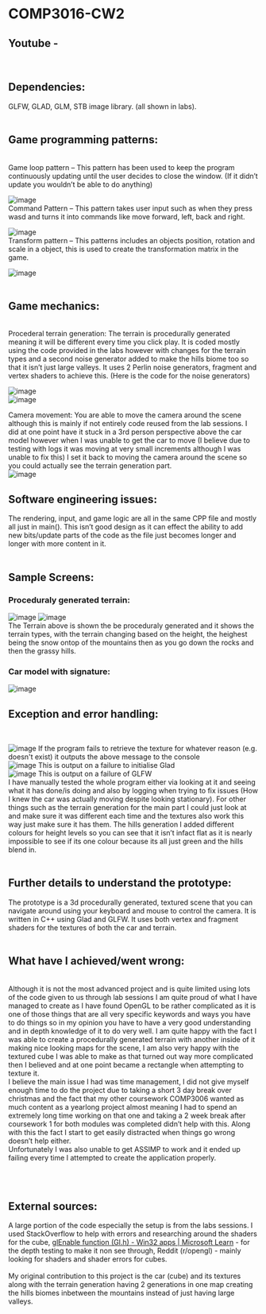 # COMP3016-CW2

## Youtube - 
</br>

## Dependencies:
GLFW, GLAD, GLM, STB image library. (all shown in labs). 
</br> 
</br>

## Game programming patterns:  
</br> 
Game loop pattern – This pattern has been used to keep the program continuously updating until the user decides to close the window. (If it didn’t update you wouldn’t be able to do anything)   </br>

![image](https://github.com/user-attachments/assets/4bf22254-60e5-4495-a39a-ea54df03eaee) 
</br>
Command Pattern – This pattern takes user input such as when they press wasd and turns it into commands like move forward, left, back and right.  </br>

![image](https://github.com/user-attachments/assets/a23e7ced-c926-4c43-a423-a7786895e9c9) 
</br>
Transform pattern – This patterns includes an objects position, rotation and scale in a object, this is used to create the transformation matrix in the game. </br>

![image](https://github.com/user-attachments/assets/c15d20cf-285d-48f3-b620-16407173c450)
</br> </br>

## Game mechanics:
</br>
Procederal terrain generation: The terrain is procedurally generated meaning it will be different every time you click play. It is coded mostly using the code provided in the labs however with changes for the terrain types and a second noise generator added to make the hills biome too so that it isn’t just large valleys. It uses 2 Perlin noise generators, fragment and vertex shaders to achieve this. (Here is the code for the noise generators) </br>

![image](https://github.com/user-attachments/assets/e1ce0413-d635-4161-a697-6e79022b7a44)
</br>
![image](https://github.com/user-attachments/assets/5516c745-6adb-4f15-923e-b4991763d5e8)
</br>

Camera movement: You are able to move the camera around the scene although this is mainly if not entirely code reused from the lab sessions. I did at one point have it stuck in a 3rd person perspective above the car model however when I was unable to get the car to move (I believe due to testing with logs it was moving at very small increments although I was unable to fix this) I set it back to moving the camera around the scene so you could actually see the terrain generation part. </br>
![image](https://github.com/user-attachments/assets/8bd8cd03-984a-4c9a-bce4-46be2c618f75) 
</br>

## Software engineering issues: </br>
The rendering, input, and game logic are all in the same CPP file and mostly all just in main(). This isn’t good design as it can effect the ability to add new bits/update parts of the code as the file just becomes longer and longer with more content in it. 
</br> </br>

## Sample Screens:

### Proceduraly generated terrain:
![image](https://github.com/user-attachments/assets/b908bae4-1369-4ab4-a3e1-ff78a6231cf8)
![image](https://github.com/user-attachments/assets/cd53e223-0498-44e0-8221-4f82ba3133ee) 
</br>
The Terrain above is shown the be proceduraly generated and it shows the terrain types, with the terrain changing based on the height, the heighest being the snow ontop of the mountains then as you go down the rocks and then the grassy hills. </br>
### Car model with signature: 
![image](https://github.com/user-attachments/assets/1be209ee-995b-4365-9fd3-2bd3dae02ce6)
</br>
## Exception and error handling:
</br>

![image](https://github.com/user-attachments/assets/1d006eae-ee2a-4538-a09d-9cb718c13556)
If the program fails to retrieve the texture for whatever reason (e.g. doesn't exist) it outputs the above message to the console
</br>
![image](https://github.com/user-attachments/assets/699b5c7b-daf3-4c73-9340-e52f41171215)
This is output on a failure to initialise Glad 
</br>
![image](https://github.com/user-attachments/assets/0c5d6f71-2c69-4f2f-b706-46215b715485)
This is output on a failure of GLFW </br>
I have manually tested the whole program either via looking at it and seeing what it has done/is doing and also by logging when trying to fix issues (How I knew the car was actually moving despite looking stationary). For other things such as the terrain generation for the main part I could just look at and make sure it was different each time and the textures also work this way just make sure it has them. The hills generation I added different colours for height levels so you can see that it isn’t infact flat as it is nearly impossible to see if its one colour because its all just green and the hills blend in. 
</br> </br>
## Further details to understand the prototype: </br>
The prototype is a 3d procedurally generated, textured scene that you can navigate around using your keyboard and mouse to control the camera. It is written in C++ using Glad and GLFW. It uses both vertex and fragment shaders for the textures of both the car and terrain.  </br> </br>

## What have I achieved/went wrong:
</br> 
 Although it is not the most advanced project and is quite limited using lots of the code given to us through lab sessions I am quite proud of what I have managed to create as I have found OpenGL to be rather complicated as it is one of those things that are all very specific keywords and ways you have to do things so in my opinion you have to have a very good understanding and in depth knowledge of it to do very well. I am quite happy with the fact I was able to create a procedurally generated terrain with another inside of it making nice looking maps for the scene, I am also very happy with the textured cube I was able to make as that turned out way more complicated then I believed and at one point became a rectangle when attempting to texture it.  
 </br>
I believe the main issue I had was time management, I did not give myself enough time to do the project due to taking a short 3 day break over christmas and the fact that my other coursework COMP3006 wanted as much content as a yearlong project almost meaning I had to spend an extremely long time working on that one and taking a 2 week break after coursework 1 for both modules was completed didn’t help with this. Along with this the fact I start to get easily distracted when things go wrong doesn’t help either. 
</br> Unfortunately I was also unable to get ASSIMP to work and it ended up failing every time I attempted to create the application properly.
 

</br> </br>

## External sources: </br> 
A large portion of the code especially the setup is from the labs sessions. I used StackOverflow to help with errors and researching around the shaders for the cube, [ glEnable function (Gl.h) - Win32 apps | Microsoft Learn](https://learn.microsoft.com/en-us/windows/win32/opengl/glenable) - for the depth testing to make it non see through, Reddit (r/opengl) - mainly looking for shaders and shader errors for cubes. </br>
</br>
My original contribution to this project is the car (cube) and its textures along with the terrain generation having 2 generations in one map creating the hills biomes inbetween the mountains instead of just having large valleys.




